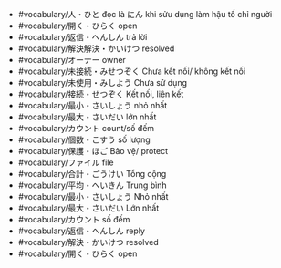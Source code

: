 - #vocabulary/人・ひと đọc là にん khi sửu dụng làm hậu tố chỉ người
- #vocabulary/開く・ひらく open
- #vocabulary/返信・へんしん trả lời
- #vocabulary/解決解決・かいけつ resolved
- #vocabulary/オーナー owner
- #vocabulary/未接続・みせつぞく Chưa kết nối/ không kết nối
- #vocabulary/未使用・みしよう Chưa sử dụng
- #vocabulary/接続・せつぞく Kết nối, liên kết 
- #vocabulary/最小・さいしょう nhỏ nhất
- #vocabulary/最大・さいだい lớn nhất
- #vocabulary/カウント count/số đếm
- #vocabulary/個数・こすう số lượng
- #vocabulary/保護・ほご Bảo vệ/ protect
- #vocabulary/ファイル file
- #vocabulary/合計・ごうけい Tổng cộng
- #vocabulary/平均・へいきん Trung bình
- #vocabulary/最小・さいしょう Nhỏ nhất
- #vocabulary/最大・さいだい Lớn nhất
- #vocabulary/カウント số đếm
- #vocabulary/返信・へんしん reply
- #vocabulary/解決・かいけつ resolved
- #vocabulary/開く・ひらく open

